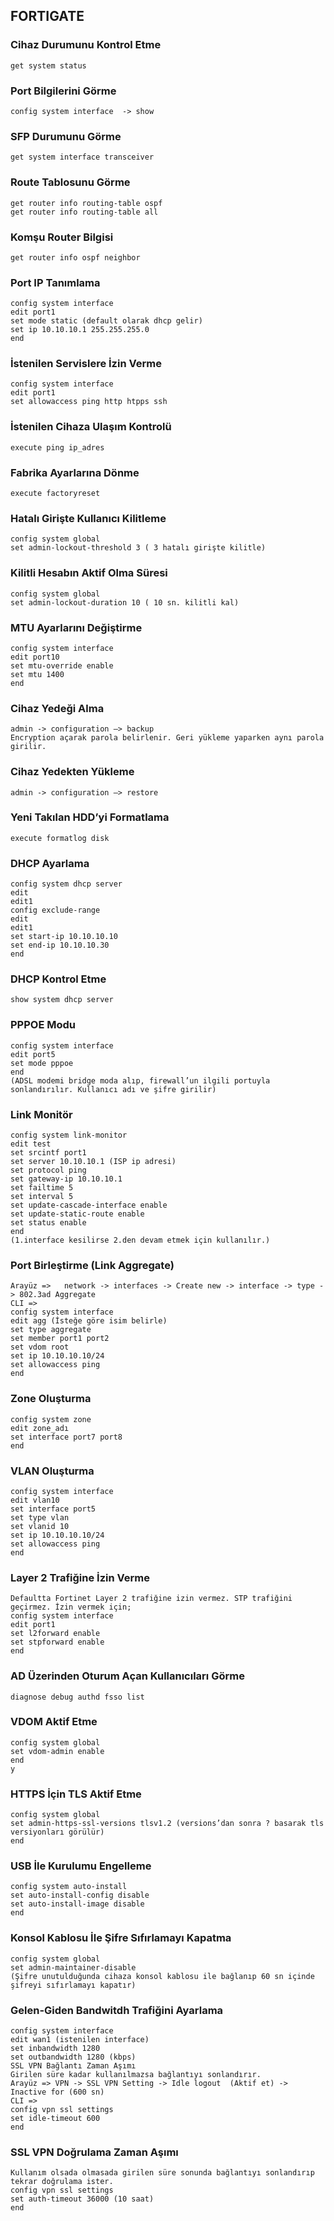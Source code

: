 ## FORTIGATE
### Cihaz Durumunu Kontrol Etme
    get system status
### Port Bilgilerini Görme
    config system interface  -> show
### SFP Durumunu Görme
    get system interface transceiver
### Route Tablosunu Görme
    get router info routing-table ospf
    get router info routing-table all
### Komşu Router Bilgisi
    get router info ospf neighbor
### Port IP Tanımlama
    config system interface
    edit port1
    set mode static (default olarak dhcp gelir)
    set ip 10.10.10.1 255.255.255.0
    end
### İstenilen Servislere İzin Verme
    config system interface
    edit port1
    set allowaccess ping http htpps ssh
### İstenilen Cihaza Ulaşım Kontrolü
    execute ping ip_adres
### Fabrika Ayarlarına Dönme
    execute factoryreset
### Hatalı Girişte Kullanıcı Kilitleme
    config system global
    set admin-lockout-threshold 3 ( 3 hatalı girişte kilitle)
### Kilitli Hesabın Aktif Olma Süresi
    config system global
    set admin-lockout-duration 10 ( 10 sn. kilitli kal)
### MTU Ayarlarını Değiştirme
    config system interface
    edit port10
    set mtu-override enable
    set mtu 1400
    end
### Cihaz Yedeği Alma
    admin -> configuration –> backup
    Encryption açarak parola belirlenir. Geri yükleme yaparken aynı parola girilir.
### Cihaz Yedekten Yükleme
    admin -> configuration –> restore
### Yeni Takılan HDD’yi Formatlama
    execute formatlog disk
### DHCP Ayarlama
    config system dhcp server
    edit
    edit1
    config exclude-range
    edit
    edit1
    set start-ip 10.10.10.10
    set end-ip 10.10.10.30
    end
### DHCP Kontrol Etme
    show system dhcp server
### PPPOE Modu
    config system interface
    edit port5
    set mode pppoe
    end
    (ADSL modemi bridge moda alıp, firewall’un ilgili portuyla sonlandırılır. Kullanıcı adı ve şifre girilir)
### Link Monitör
    config system link-monitor
    edit test
    set srcintf port1
    set server 10.10.10.1 (ISP ip adresi)
    set protocol ping
    set gateway-ip 10.10.10.1
    set failtime 5
    set interval 5
    set update-cascade-interface enable
    set update-static-route enable
    set status enable
    end
    (1.interface kesilirse 2.den devam etmek için kullanılır.)
### Port Birleştirme (Link Aggregate)
    Arayüz =>   network -> interfaces -> Create new -> interface -> type -> 802.3ad Aggregate
    CLI =>
    config system interface
    edit agg (İsteğe göre isim belirle)
    set type aggregate
    set member port1 port2
    set vdom root
    set ip 10.10.10.10/24
    set allowaccess ping
    end
### Zone Oluşturma
    config system zone
    edit zone_adı
    set interface port7 port8
    end
### VLAN Oluşturma
    config system interface
    edit vlan10
    set interface port5
    set type vlan
    set vlanid 10
    set ip 10.10.10.10/24
    set allowaccess ping
    end
### Layer 2 Trafiğine İzin Verme
    Defaultta Fortinet Layer 2 trafiğine izin vermez. STP trafiğini geçirmez. İzin vermek için;
    config system interface
    edit port1
    set l2forward enable
    set stpforward enable
    end
### AD Üzerinden Oturum Açan Kullanıcıları Görme
    diagnose debug authd fsso list

### VDOM Aktif Etme
    config system global
    set vdom-admin enable
    end
    y
### HTTPS İçin TLS Aktif Etme
    config system global
    set admin-https-ssl-versions tlsv1.2 (versions’dan sonra ? basarak tls versiyonları görülür)
    end
### USB İle Kurulumu Engelleme
    config system auto-install
    set auto-install-config disable
    set auto-install-image disable
    end
### Konsol Kablosu İle Şifre Sıfırlamayı Kapatma
    config system global
    set admin-maintainer-disable
    (Şifre unutulduğunda cihaza konsol kablosu ile bağlanıp 60 sn içinde şifreyi sıfırlamayı kapatır)
### Gelen-Giden Bandwitdh Trafiğini Ayarlama
    config system interface
    edit wan1 (istenilen interface)
    set inbandwidth 1280
    set outbandwidth 1280 (kbps)
    SSL VPN Bağlantı Zaman Aşımı
    Girilen süre kadar kullanılmazsa bağlantıyı sonlandırır.
    Arayüz => VPN -> SSL VPN Setting -> Idle logout  (Aktif et) -> Inactive for (600 sn)
    CLI =>
    config vpn ssl settings
    set idle-timeout 600
    end
### SSL VPN Doğrulama Zaman Aşımı
    Kullanım olsada olmasada girilen süre sonunda bağlantıyı sonlandırıp tekrar doğrulama ister.
    config vpn ssl settings
    set auth-timeout 36000 (10 saat)
    end
